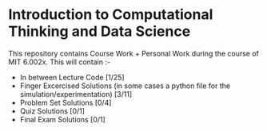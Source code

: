 # Introduction to Computational Thinking and Data Science

This repository contains Course Work + Personal Work during the course of MIT 6.002x.
This will contain :- 

- In between Lecture Code [1/25]
- Finger Excercised Solutions (in some cases a python file for the simulation/experimentation) [3/11]
- Problem Set Solutions [0/4]
- Quiz Solutions [0/1]
- Final Exam Solutions [0/1]